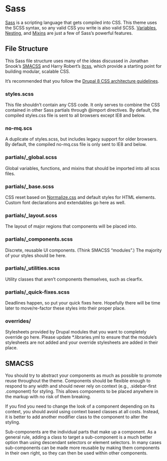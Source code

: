 # Sass

[Sass](http://sass-lang.com/) is a scripting language that gets compiled into CSS. This theme uses the SCSS syntax, so any valid CSS you write is also valid SCSS. [Variables](http://sass-lang.com/documentation/file.SASS_REFERENCE.html#variables_), [Nesting](http://sass-lang.com/documentation/file.SASS_REFERENCE.html#css_extensions), and [Mixins](http://sass-lang.com/documentation/file.SASS_REFERENCE.html#mixins) are just a few of Sass’s powerful features.

## File Structure

This Sass file structure uses many of the ideas discussed in Jonathan Snook’s [SMACSS](http://smacss.com) and Harry Robert’s [itcss](http://itcss.io), which provide a starting point for building modular, scalable CSS.

It’s recommended that you follow the [Drupal 8 CSS architecture guidelines](https://drupal.org/node/1887918).

### styles.scss
This file shouldn’t contain any CSS code. It only serves to combine the CSS contained in other Sass partials through @import directives. By default, the compiled styles.css file is sent to all browsers except IE8 and below.

### no-mq.scs
A duplicate of styles.scss, but includes legacy support for older browsers. By default, the compiled no-mq.css file is only sent to IE8 and below.

### partials/_global.scss
Global variables, functions, and mixins that should be imported into all scss files.

### partials/_base.scss
CSS reset based on [Normalize.css](http://necolas.github.io/normalize.css) and default styles for HTML elements. Custom font declarations and extendables go here as well.

### partials/_layout.scss
The layout of major regions that components will be placed into.

### partials/_components.scss
Discrete, reusable UI components. (Think SMACSS “modules”.) The majority of your styles should be here.

### partials/_utilities.scss
Utility classes that aren’t components themselves, such as clearfix.

### partials/_quick-fixes.scss
Deadlines happen, so put your quick fixes here. Hopefully there will be time later to move/re-factor these styles into their proper place.

### overrides/
Stylesheets provided by Drupal modules that you want to completely override go here. Please update *.libraries.yml to ensure that the module’s stylesheets are not added and your override stylesheets are added in their place.

## SMACSS

You should try to abstract your components as much as possible to promote reuse throughout the theme. Components should be flexible enough to respond to any width and should never rely on context (e.g., .sidebar-first .component) for styling. This allows components to be placed anywhere in the markup with no risk of them breaking.

If you find you need to change the look of a component depending on its context, you should avoid using context based classes at all costs. Instead, it is better to add another modifier class to the component to alter the styling.

Sub-components are the individual parts that make up a component. As a general rule, adding a class to target a sub-component is a much better option than using descendant selectors or element selectors. In many cases sub-components can be made more reusable by making them components in their own right, so they can then be used within other components.

